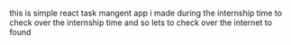 this is simple react task mangent app  i made during the internship time to check over the internship time  and so lets to check over the internet to found 
